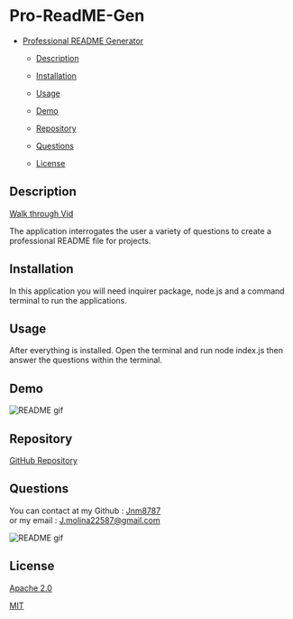# Pro-ReadME-Gen

- [Professional README Generator](#professional-readme-generator)

  - [Description](#description)
  
  - [Installation](#installation)
  
  - [Usage](#usage)
  
  - [Demo](#demo)
  
  - [Repository](#repository)
  
  - [Questions](#questions)
  
  - [License](#license)



## Description
[Walk through Vid](https://watch.screencastify.com/v/jsvg6dG6CVg50TQwgNZY)

The application interrogates the user a variety of questions to create a professional README file for projects.
## Installation
In this application you will need inquirer package, node.js and a command terminal to run the applications.
## Usage
After everything is installed. Open the terminal and run node index.js then answer the questions within the terminal.
## Demo
![README gif](https://media.giphy.com/media/HTvjMoiUbld8DBr4OS/giphy.gif)

## Repository
[GitHub Repository](https://github.com/Jnm8787/Pro_ReadME_Gen)
## Questions
You can contact at my Github : [Jnm8787](https://github.com/Jnm8787) <br/>
or my email : J.molina22587@gmail.com

![README gif](https://media.giphy.com/media/6Vlmkht499Prs8qNzW/giphy.gif)

## License

[Apache 2.0](https://www.apache.org/licenses/LICENSE-2.0)

[MIT](https://www.mit.edu/~amini/LICENSE.md)

